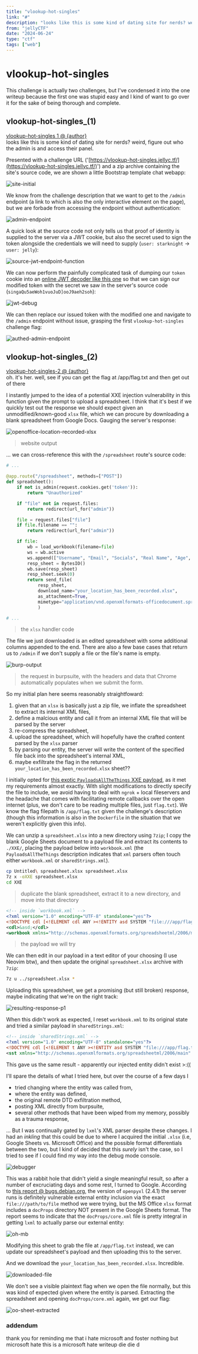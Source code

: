 ```yaml
---
title: "vlookup-hot-singles"
link: "#"
description: "looks like this is some kind of dating site for nerds? weird, figure out who the admin is and access their panel"
from: "jellyCTF"
date: "2024-06-24"
type: "ctf"
tags: ["web"]
---
```


# vlookup-hot-singles

This challenge is actually two challenges, but I've condensed it into the one writeup because the first one was stupid easy and
I kind of want to go over it for the sake of being thorough and complete.

<!-- <a href="##vlookup-hot-singles_(2)">jump to the second challenge</a> -->

## vlookup-hot-singles_(1)

<aside>
<a href="https://jellyc.tf/challenges#vlookup_hot_singles-8">vlookup-hot-singles 1 @ {author}</a><br/>
looks like this is some kind of dating site for nerds? weird, figure out who the admin is and access their panel.
</aside>

Presented with a challenge URL ('[https://vlookup-hot-singles.jellyc.tf/](https://vlookup-hot-singles.jellyc.tf/)') and a zip archive containing the
site's source code, we are shown a little Bootstrap template chat webapp:

![site-initial](/img/vlookup_hot_singles_img/site_init.png)

We know from the challenge description that we want to get to the `/admin` endpoint (a link to which is also the only interactive element on the page),
but we are forbade from accessing the endpoint without authentication:

![admin-endpoint](/img/vlookup_hot_singles_img/admin_endpoint_init.png)

A quick look at the source code not only tells us that proof of identity is supplied to the server via a JWT cookie, but also the secret used to sign
the token alongside the credentials we will need to supply (`user: starknight` -> `user: jelly`):

![source-jwt-endpoint-function](/img/vlookup_hot_singles_img/source_code_token.png)

We can now perform the painfully complicated task of dumping our `token` cookie into an [online JWT decoder like this one](https://token.dev/) so that we can
sign our modified token with the secret we saw in the server's source code (`singaQu5aeWoh1vuoJuD]ooJ9aeh2soh`):

![jwt-debug](/img/vlookup_hot_singles_img/jwt_decode.png)

We can then replace our issued token with the modified one and navigate to the `/admin` endpoint without issue, grasping the first `vlookup-hot-singles` challenge flag:

![authed-admin-endpoint](/img/vlookup_hot_singles_img/flag_one.png)

## vlookup-hot-singles_(2)
<aside>
<a href="https://jellyc.tf/challenges#vlookup_hot_singles-8">vlookup-hot-singles-2 @ {author}</a><br/>
oh. it's her. well, see if you can get the flag at /app/flag.txt and then get out of there
</aside>

I instantly jumped to the idea of a potential XXE injection vulnerability in this function given the prompt to upload a spreadsheet.
I think that it's best if we quickly test out the response we should expect given an unmodified/known-good `xlsx` file, which we can procure by downloading
a blank spreadsheet from Google Docs. Gauging the server's response:

![openoffice-location-recorded-xlsx](/img/vlookup_hot_singles_img/test_upload_blank.png)
> website output

... we can cross-reference this with the `/spreadsheet` route's source code:

```python
# ...

@app.route("/spreadsheet", methods=["POST"])
def spreadsheet():
    if not is_admin(request.cookies.get('token')):
        return "Unauthorized"

    if "file" not in request.files:
        return redirect(url_for("admin"))

    file = request.files["file"]
    if file.filename == "":
        return redirect(url_for("admin"))

    if file:
        wb = load_workbook(filename=file)
        ws = wb.active
        ws.append(["Username", "Email", "Socials", "Real Name", "Age", "Height", "Country", "MBTI", "Job", "Income", "Relationship status", "Favorite Sanrio Character", "Favorite Minecraft Version"])
        resp_sheet = BytesIO()
        wb.save(resp_sheet)
        resp_sheet.seek(0)
        return send_file(
            resp_sheet,
            download_name="your_location_has_been_recorded.xlsx",
            as_attachment=True,
            mimetype="application/vnd.openxmlformats-officedocument.spreadsheetml.sheet"
            )

# ...
```
> the `xlsx` handler code


The file we just downloaded is an edited spreadsheet with some additional columns appended to the end. There are also a few base cases that return us to `/admin`
if we don't supply a file or the file's name is empty.

![burp-output](/img/vlookup_hot_singles_img/burpsuite_post.png)
> the request in burpsuite, with the headers and data that Chrome automatically populates when we submit the form.

So my initial plan here seems reasonably straightfoward:
1. given that an `xlsx` is basically just a zip file, we inflate the spreadsheet to extract its internal XML files,
2. define a malcious entity and call it from an internal XML file that will be parsed by the server
3. re-compress the spreadsheet,
4. upload the spreadsheet, which will hopefully have the crafted content parsed by the `xlsx` parser
5. by parsing our entity, the server will write the content of the specified file back into the spreadsheet's internal XML,
6. maybe exfiltrate the flag in the returned `your_location_has_been_recorded.xlsx` sheet??

I initially opted for [this exotic `PayloadsAllTheThings` XXE payload](https://github.com/swisskyrepo/PayloadsAllTheThings/tree/master/XXE%20Injection#xxe-inside-xlsx-file),
as it met my requirements almost exactly. With slight modifications to directly specify the file to include, we avoid having to deal
with `ngrok` + local fileservers and the headache that comes with facilitating remote callbacks over the open internet (plus, we don't care to be reading multiple files, just `flag.txt`).
We know the flag filepath is `/app/flag.txt` given the challenge's description (though this information is also in the `Dockerfile` in the situation that we weren't explicitly given this info).

We can unzip a `spreadsheet.xlsx` into a new directory using `7zip`; I copy the blank Google Sheets document to a payload file and extract its contents to `./XXE/`, placing the
payload below into `workbook.xml` (the `PayloadsAllTheThings` description indicates that `xml` parsers often touch either `workbook.xml` or `sharedStrings.xml`).

```bash
cp Untitled\ spreadsheet.xlsx spreadsheet.xlsx
7z x -oXXE spreadsheet.xlsx
cd XXE
```
> duplicate the blank spreadsheet, extract it to a new directory, and move into that directory

```xml
<!-- inside `workbook.xml` -->
<?xml version="1.0" encoding="UTF-8" standalone="yes"?>
<!DOCTYPE cdl [<!ELEMENT cdl ANY ><!ENTITY asd SYSTEM "file:///app/flag.txt"> ]>
<cdl>&asd;</cdl>
<workbook xmlns="http://schemas.openxmlformats.org/spreadsheetml/2006/main" xmlns:r="http://schemas.openxmlformats.org/officeDocument/2006/relationships">
```
> the payload we will try


We can then edit in our payload in a text editor of your choosing (I use Neovim btw), and then update the original `spreadsheet.xlsx` archive with `7zip`:

```bash
7z u ../spreadsheet.xlsx *
```

Uploading this spreadsheet, we get a promising (but still broken) response, maybe indicating that we're on the right track:

![resulting-response-p1](/img/vlookup_hot_singles_img/werkzeug_debug.png)

When this didn't work as expected, I reset `workbook.xml` to its original state and tried a similar payload in `sharedStrings.xml`:
```xml
<!-- inside `sharedStrings.xml` -->
<?xml version="1.0" encoding="UTF-8" standalone="yes"?>
<!DOCTYPE cdl [<!ELEMENT t ANY ><!ENTITY asd SYSTEM "file:///app/flag.txt"> ]>
<sst xmlns="http://schemas.openxmlformats.org/spreadsheetml/2006/main" count="10" uniqueCount="10"><si><t>&asd;</t></si><si><t>testA2</t></si></sst>
```

This gave us the same result - apparently our injected entity didn't exist >:((

I'll spare the details of what I tried here, but over the course of a few days I
- tried changing where the entity was called from,
- where the entity was defined,
- the original remote DTD exfiltration method,
- posting XML directly from burpsuite,
- several other methods that have been wiped from my memory, possibly as a trauma response,

... But I was continually gated by `lxml`'s XML parser despite these changes. I had an _inkling_ that this could be due to where I acquired the initial `.xlsx`
(i.e, Google Sheets vs. Microsoft Office) and the possible format differentials between the two, but I kind of decided that this _surely_ isn't the case, so
I tried to see if I could find my way into the debug mode console.

![debugger](/img/vlookup_hot_singles_img/shit.png)

This was a rabbit hole that didn't yield a single meaningful result, so after a number of excruciating days and some rest, I turned to Google. According to [this report @ bugs.debian.org](https://bugs.debian.org/cgi-bin/bugreport.cgi?bug=854442),
the version of `openpyxl` (2.4.1) the server runs is definitely vulnerable external entity inclusion via the exact `file:///path/to/file` method we were trying,
but the MS Office `xlsx` format includes a `docProps` directory NOT present in the Google Sheets format.
The report seems to indicate that the `docProps/core.xml` file is pretty integral in getting `lxml` to actually parse our external entity:

![oh-mb](/img/vlookup_hot_singles_img/cve_payload.png)

Modifying this sheet to grab the file at `/app/flag.txt` instead, we can update our spreadsheet's payload and then uploading this to the server.

And we download the `your_location_has_been_recorded.xlsx`. Incredible.

![downloaded-file](/img/vlookup_hot_singles_img/payload_result.png)

We don't see a visible plaintext flag when we open the file normally, but this was kind of expected given where the entity is parsed. Extracting the spreadsheet and
opening `docProps/core.xml` again, we get our flag:

![oo-sheet-extracted](/img/vlookup_hot_singles_img/flag_two.png)

### addendum

thank you for reminding me that i hate microsoft and foster nothing but microsoft hate this is a microsoft hate writeup die die d
